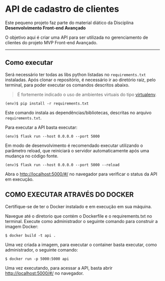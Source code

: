 # API de cadastro de clientes

Este pequeno projeto faz parte do material diático da Disciplina **Desenvolvimento Front-end Avançado** 

O objetivo aqui é criar uma API para ser utilizada no gerenciamento de clientes do projeto MVP Front-end Avançado.

---
## Como executar 


Será necessário ter todas as libs python listadas no `requirements.txt` instaladas.
Após clonar o repositório, é necessário ir ao diretório raiz, pelo terminal, para poder executar os comandos descritos abaixo.

> É fortemente indicado o uso de ambientes virtuais do tipo [virtualenv](https://virtualenv.pypa.io/en/latest/installation.html).

```
(env)$ pip install -r requirements.txt
```

Este comando instala as dependências/bibliotecas, descritas no arquivo `requirements.txt`.

Para executar a API  basta executar:

```
(env)$ flask run --host 0.0.0.0 --port 5000
```

Em modo de desenvolvimento é recomendado executar utilizando o parâmetro reload, que reiniciará o servidor
automaticamente após uma mudança no código fonte. 

```
(env)$ flask run --host 0.0.0.0 --port 5000 --reload
```

Abra o [http://localhost:5000/#/](http://localhost:5000/#/) no navegador para verificar o status da API em execução.

## COMO EXECUTAR ATRAVÉS DO DOCKER

Certifique-se de ter o Docker instalado e em execução em sua máquina.

Navegue até o diretorio que contém o Dockerfile e o requirements.txt no terminal. Execute como administrador o seguinte comando para construir a imagem Docker:

```
$ docker build -t api .
```

Uma vez criada a imagem, para executar o container basta executar, como administrador, o seguinte comando:

```
$ docker run -p 5000:5000 api
```

Uma vez executando, para acessar a API, basta abrir [http://localhost:5000/#/](http://localhost:5000/#/) no navegador.